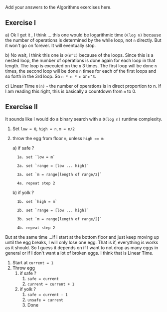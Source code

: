 Add your answers to the Algorithms exercises here.

## Exercise I

a)  Ok I get it , I think ... this one would be logarithmic time `O(log n)` because the number of operations is determined by the while loop, not `n` directly. But it won't go on forever. It will eventually stop.

b) No wait, I think this one is `O(n^c)` because of the loops. Since this is a nested loop, the number of operations is done again for each loop in that length. The loop is executed on the `n` 3 times. The first loop will be done `n` times, the second loop will be done `n` times for each of the first loops and so forth in the 3rd loop. So `n * n * n` or `n^3`. 

c) Linear Time `O(n)` - the number of operations is in direct proportion to n. If I am reading this right, this is basically a countdown from `n` to 0.

## Exercise II
It sounds like I would do a binary search with a `O(log n)` runtime complexity.

1. Set `low = 0`, `high = n`, `m = n/2`
2. throw the egg from floor `m`, unless `high == m`
      
      a) if safe ? 
         
         1a. set `low = m`
         
         2a. set `range = [low ... high]`
         
         3a. set `m = range[length of range/2]`
         
         4a. repeat step 2
      
      b) if yolk ?
         
         1b. set `high = m`
         
         2b. set `range = [low ... high]`
         
         3b. set `m = range[length of range/2]`
         
         4b. repeat step 2

But at the same time ...If i start at the bottom floor and just keep moving up until the egg breaks, I will only lose one egg. That is if, everything is works as it should. So I guess it depends on if I want to not drop as many eggs in general or if I don't want a lot of broken eggs. I think that is Linear Time. 

1. Start at `current = 1`
2. Throw egg
   1. if safe ?
      1. `safe = current`
      2. `current = current + 1`
   2. if yolk ?
      1. `safe = current - 1`
      2. `unsafe = current`
      3. Done